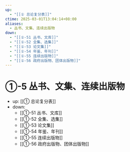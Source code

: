 ```yaml
---
up:
  - "[[① 总论复分表]]"
ctime: 2025-03-01T13:04:14+08:00
aliases:
  - 丛书、文集、连续出版物
down:
  - "[[①-51 丛书、文库]]"
  - "[[①-52 全集、选集]]"
  - "[[①-53 论文集]]"
  - "[[①-54 年鉴、年刊]]"
  - "[[①-55 连续出版物]]"
  - "[[①-56 政府出版物、团体出版物]]"
---
```


# ①-5 丛书、文集、连续出版物

- up: [[① 总论复分表]]
- down:	
	- [[①-51 丛书、文库]]
	- [[①-52 全集、选集]]
	- [[①-53 论文集]]
	- [[①-54 年鉴、年刊]]
	- [[①-55 连续出版物]]
	- [[①-56 政府出版物、团体出版物]]
	

